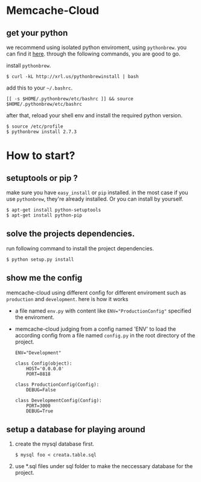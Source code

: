 # Memcache-Cloud

## get your python

we recommend using isolated python enviroment, using `pythonbrew`. you can find it [here](https://github.com/utahta/pythonbrew). through the following commands, you are good to go.

install `pythonbrew`.

```
$ curl -kL http://xrl.us/pythonbrewinstall | bash
```

add this to your `~/.bashrc`.

```
[[ -s $HOME/.pythonbrew/etc/bashrc ]] && source $HOME/.pythonbrew/etc/bashrc
```

after that, reload your shell env and install the required python version.

```
$ source /etc/profile
$ pythonbrew install 2.7.3
```

# How to start?

## setuptools or pip ?
make sure you have `easy_install` or `pip` installed. in the most case if you use `pythonbrew`, they're already installed. Or you can install by yourself.

```
$ apt-get install python-setuptools
$ apt-get install python-pip
```

## solve the projects dependencies.

run following command to install the project dependencies.

```
$ python setup.py install
```

## show me the config

memcache-cloud using different config for different enviroment such as `production` and `development`. here is how it works

+ a file named `env.py` with content like `ENV="ProductionConfig"` specified the enviroment.
+ memcache-cloud judging from a config named 'ENV' to load the according config from a file named `config.py` in the root directory of the project.

    ```
    ENV="Development"

    class Config(object):
        HOST='0.0.0.0'
        PORT=8818

    class ProductionConfig(Config):
        DEBUG=False

    class DevelopmentConfig(Config):
        PORT=3000
        DEBUG=True
    ```

## setup a database for playing around

1. create the mysql database first.

    ```
    $ mysql foo < creata.table.sql
    ```

2. use *.sql files under sql folder to make the neccessary database for the project.

